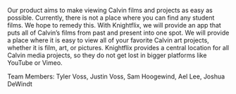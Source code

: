 Our product aims to make viewing Calvin films and projects as easy as possible. Currently, there is not a place where you can find any student films. We hope to remedy this. With Knightflix, we will provide an app that puts all of Calvin’s films from past and present into one spot. We will provide a place where it is easy to view all of your favorite Calvin art projects, whether it is film, art, or pictures. Knightflix provides a central location for all Calvin media projects, so they do not get lost in bigger platforms like YouTube or Vimeo.

Team Members:
Tyler Voss, 
Justin Voss, 
Sam Hoogewind, 
Ael Lee, 
Joshua DeWindt 
